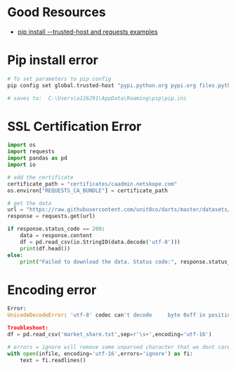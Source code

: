 # Good Resources
- [pip install --trusted-host and requests examples](https://bobbyhadz.com/blog/python-connection-error-ssl-certificate-verify-failed)

# Pip install error
```bash
# To set parameters to pip config
pip config set global.trusted-host "pypi.python.org pypi.org files.pythonhosted.org" --trusted-host=pypi.python.org --trusted-host=pypi.org --trusted-host=files.pythonhosted.org

# saves to:  C:\Users\a126291\AppData\Roaming\pip\pip.ini
```

# SSL Certification Error
```python
import os
import requests
import pandas as pd
import io

# add the certificate
certificate_path = "certificates/caadmin.netskope.com"
os.environ["REQUESTS_CA_BUNDLE"] = certificate_path

# get the data
url = "https://raw.githubusercontent.com/unit8co/darts/master/datasets/AirPassengers.csv"
response = requests.get(url)

if response.status_code == 200:
    data = response.content
    df = pd.read_csv(io.StringIO(data.decode('utf-8')))
    print(df.head())
else:
    print("Failed to download the data. Status code:", response.status_code)
```

# Encoding error
```python
Error:
UnicodeDecodeError: 'utf-8' codec can't decode     byte 0xff in position 0: invalid start byte

Troubleshoot:
df = pd.read_csv('market_share.txt',sep=r'\s+',encoding='utf-16')

# errors = ignore will remove some unparsed character that we dont care.
with open(infile, encoding='utf-16',errors='ignore') as fi:
    text = fi.readlines()
```
